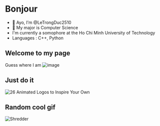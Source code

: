 # Bonjour
- 👋 Ayo, I’m @LeTrongDuc2510
- 👀 My major is Computer Science
- I'm currently a somophore at the Ho Chi Minh University of Technology
- Languages : C++, Python

## Welcome to my page
Guess where I am
![image](https://user-images.githubusercontent.com/87889069/206115563-779ae72e-c50c-4a6d-ba37-6662a32b6a3c.png)

## Just do it
![26 Animated Logos to Inspire Your Own](https://user-images.githubusercontent.com/87889069/206984351-227ac394-01b0-423b-8af9-8d7f26912d45.gif)

## Random cool gif
![Shredder](https://user-images.githubusercontent.com/87889069/206985092-28d43452-e2ea-4149-ae69-11a572f58938.gif)

<!---
LeTrongDuc2510/LeTrongDuc2510 is a ✨ special ✨ repository because its `README.md` (this file) appears on your GitHub profile.
You can click the Preview link to take a look at your changes.
--->
